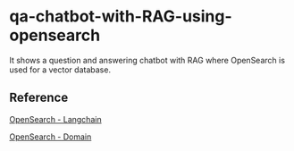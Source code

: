 # qa-chatbot-with-RAG-using-opensearch
It shows a question and answering chatbot with RAG where OpenSearch is used for a vector database.


## Reference

[OpenSearch - Langchain](https://python.langchain.com/docs/integrations/vectorstores/opensearch)

[OpenSearch - Domain](https://docs.aws.amazon.com/cdk/api/v2/docs/aws-cdk-lib.aws_opensearchservice.Domain.html)
